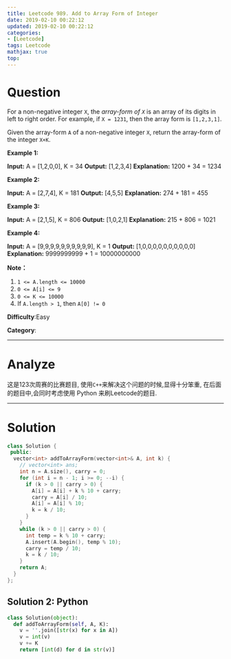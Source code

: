```yaml
---
title: Leetcode 989. Add to Array Form of Integer
date: 2019-02-10 00:22:12
updated: 2019-02-10 00:22:12
categories: 
- [Leetcode]
tags: Leetcode
mathjax: true
top:
---
```


# Question

For a non-negative integer  `X`, the _array-form of  `X`_ is an array of its digits in left to right order. For example, if  `X = 1231`, then the array form is `[1,2,3,1]`.

Given the array-form  `A`  of a non-negative integer  `X`, return the array-form of the integer  `X+K`.

**Example 1:**

**Input:** A = [1,2,0,0], K = 34
**Output:** [1,2,3,4]
**Explanation:** 1200 + 34 = 1234

**Example 2:**

**Input:** A = [2,7,4], K = 181
**Output:** [4,5,5]
**Explanation:** 274 + 181 = 455

**Example 3:**

**Input:** A = [2,1,5], K = 806
**Output:** [1,0,2,1]
**Explanation:** 215 + 806 = 1021

**Example 4:**

**Input:** A = [9,9,9,9,9,9,9,9,9,9], K = 1
**Output:** [1,0,0,0,0,0,0,0,0,0,0]
**Explanation:** 9999999999 + 1 = 10000000000

**Note：**

1.  `1 <= A.length <= 10000`
2.  `0 <= A[i] <= 9`
3.  `0 <= K <= 10000`
4.  If  `A.length > 1`, then  `A[0] != 0`

**Difficulty**:Easy

**Category**:

<!-- more -->

------------

# Analyze

这是123次周赛的比赛题目, 使用`C++`来解决这个问题的时候,显得十分笨重, 在后面的题目中,会同时考虑使用 Python 来刷Leetcode的题目.

------------

# Solution

```cpp
class Solution {
 public:
  vector<int> addToArrayForm(vector<int>& A, int k) {
    // vector<int> ans;
    int n = A.size(), carry = 0;
    for (int i = n - 1; i >= 0; --i) {
      if (k > 0 || carry > 0) {
        A[i] = A[i] + k % 10 + carry;
        carry = A[i] / 10;
        A[i] = A[i] % 10;
        k = k / 10;
      }
    }
    while (k > 0 || carry > 0) {
      int temp = k % 10 + carry;
      A.insert(A.begin(), temp % 10);
      carry = temp / 10;
      k = k / 10;
    }
    return A;
  }
};
```

## Solution 2: Python

```python
class Solution(object):
  def addToArrayForm(self, A, K):
    v = ''.join([str(x) for x in A])
    v = int(v)
    v += K
    return [int(d) for d in str(v)]
```